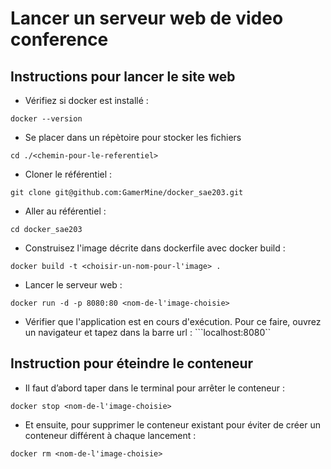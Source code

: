 # Lancer un serveur web de video conference 

## Instructions pour lancer le site web

- Vérifiez si docker est installé :
```shell
docker --version
```

- Se placer dans un répètoire pour stocker les fichiers
```shell
cd ./<chemin-pour-le-referentiel>
```

- Cloner le référentiel :
 ```shell
git clone git@github.com:GamerMine/docker_sae203.git
```

- Aller au référentiel :
```shell
cd docker_sae203
```

- Construisez l'image décrite dans dockerfile avec docker build : 
```shell
docker build -t <choisir-un-nom-pour-l'image> .
```

- Lancer le serveur web :
```shell
docker run -d -p 8080:80 <nom-de-l'image-choisie>
```

- Vérifier que l'application est en cours d'exécution. Pour ce faire, ouvrez un navigateur et tapez dans la barre url : ```localhost:8080``

## Instruction pour éteindre le conteneur

- Il faut d’abord taper dans le terminal pour arrêter le conteneur  :
```shell
docker stop <nom-de-l'image-choisie>
```
- Et ensuite, pour supprimer le conteneur existant pour éviter de créer un conteneur différent à chaque lancement :
```
docker rm <nom-de-l'image-choisie>
```
